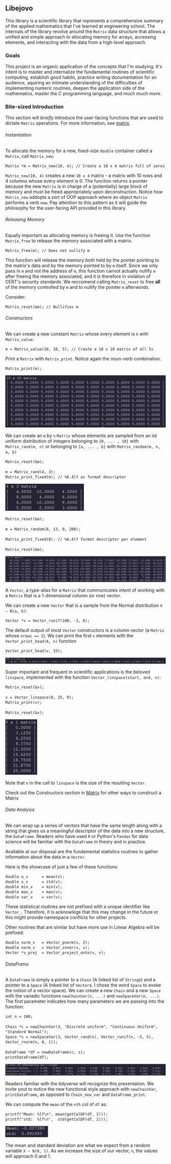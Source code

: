 ## Libejovo

This library is a scientific library that represents a comprehensive summary of the applied mathematics that I've learned at engineering school. The internals of the library revolve around the `Matrix` data structure that allows a unified and simple approach to allocating memory for arrays, accessing elements, and interacting with the data from a high-level approach.

### Goals

This project is an organic application of the concepts that I'm studying. It's intent is to master and internalize the fundamental routines of scientific computing, establish good habits, practice writing documentation for an audience, aquiring an intimate understanding of the difficulties of implementing numeric routines, deepen the application side of the mathematics, master the C programming language, and much much more.

### Bite-sized Introduction

This section will _briefly_ introduce the user-facing functions that are used to dictate `Matrix` operations. For more information, see [matrix](matrix.md).

###### Instantiation

To allocate the memory for a new, fixed-size `double` container called a `Matrix`, call `Matrix_new`:
```
Matrix *m = Matrix_new(10, 4); // Create a 10 x 4 matrix full of zeros
```

`Matrix_new(10, 4)` creates a new `10 x 4` matrix - a matrix with 10 rows and 4 columns whose every element is 0. The function returns a pointer because the new `Matrix` is in charge of a (potentially) large block of memory and must be freed appropriately upon deconstruction. Notice how `Matrix_new` addopts a sort of OOP approach where an object `Matrix` performs a verb `new`. Pay attention to this pattern as it will guide the philosophy for the user-facing API provided in this library.

###### Releasing Memory

Equally important as allocating memory is freeing it. Use the function `Matrix_free` to release the memory associated with a matrix.

```
Matrix_free(m); // Does not nullify m
```

This function will release the memory both held by the pointer pointing to the matrix's data and by the memory pointed to by `m` itself. Since we only pass in `m` and not the address of `m`, this function cannot actually nullify `m` after freeing the memory associated, and it is therefore in violation of CERT's security standards. We reccomend calling `Matrix_reset` to free **all** of the memory controlled by `m` and to nullify the pointer `m` afterwords.

Consider:

```
Matrix_reset(&m); // Nullifies m
```

###### Constructors

We can create a new constant `Matrix` whose every element is `k` with `Matrix_value`:

```
m = Matrix_value(10, 10, 5); // Create a 10 x 10 matrix of all 5s
```

Print a `Matrix` with `Matrix_print`. Notice again the noun-verb combination.

```
Matrix_print(m);
```

![10 by 10 matrix of 5's](media/ten_by_ten.png)

We can create an `m` by `n` `Matrix` whose elements are sampled from an iid uniform distribution of integers belonging to `{0, ... , 10}` with `Matrix_rand(m, n)` or belonging to `{a, ... , b}` with
`Matrix_random(m, n, a, b)`

```
Matrix_reset(&m);

m = Matrix_rand(4, 3);
Matrix_print_fixed(m); // %6.4lf as format descriptor

```

![4 by 3 matrix of elements between 0 and 10](media/four_by_three.png)


```
Matrix_reset(&m);

m = Matrix_random(8, 13, 0, 200);

Matrix_print_fixed(B); // %6.4lf format descriptor per element

Matrix_reset(&m);
```

![8 by 13 matrix of elements between 0 and 200](media/eight_by_thirteen.png)

A `Vector`, a type-alias for a `Matrix` that communicates _intent_ of working with a `Matrix` that is a 1-dimensional column (or row) vector.

We can create a new `Vector` that is a sample from the Normal distribution `X ~ N(a, b)`:

```
Vector *v = Vector_runif(100, -3, 8);
```

The default output of most `Vector` constructors is a column vector (a `Matrix` whose `nrows == 1`). We can print the first `n` elements with the `Vector_print_head(A, n)` function
```
Vector_print_head(v, 15);
```

![runif](media/runif.png)

Super important and frequent in scientific applications is the beloved `linspace`, implemented with the function `Vector_linspace(start, end, n)`:

```
Matrix_reset(&v);

v = Vector_linspace(0, 25, 9);
Matrix_print(v);

Matrix_reset(&v);
```

![linspace](media/linspace.png)

Note that `n` in the call to `linspace` is the size of the resulting `Vector`.

Check out the Constructors section in [Matrix](matrix.md) for other ways to construct a Matrix

###### Data Analysis
We can wrap up a series of vectors that have the same length along with a string that gives us a meaningful descriptor of the data into a new structure, the `DataFrame`. Readers who have used `R` or Python's `Pandas` for data science will be familiar with the `DataFrame` in theory and in practice.

Available at our disposal are the fundamental statistics routines to gather information about the data in a `Vector`.

Here is the showcase of just a few of these functions:

```
double u_v      = mean(v);
double s_v      = std(v);
double min_v    = min(v);
double max_v    = max(v);
double var_v    = var(v);
```

These statistical routines are not prefixed with a unique identifier like `Vector_`. Therefore, it is acknowlege that this may change in the future or this might provide namespace conflicts for other projects.

Other routines that are similar but have more use in Linear Algebra will be prefixed:

```
double norm_v   = Vector_pnorm(v, 2);
double norm_v   = Vector_inner(v, v);
Vector *v_proj  = Vector_project_onto(v, v);
```

###### DataFrame

A `DataFrame` is simply a pointer to a `Chain` (A linked list of `String`s) and a pointer to a `Space` (A linked list of `Vector`s. I chose the word `Space` to evoke the notion of a vector space). We can create a new `Chain` and a new `Space` with the variadic functions `newChainVar(n, ...)` and `newSpaceVar(n, ...)`. The first parameter indicates how many parameters we are passing into the function:

```
int n = 100;

Chain *c = newChainVar(3, "Discrete uniform", "Continuous Uniform", "Standord Normal");
Space *s = newSpaceVar(3, Vector_rand(n), Vector_runif(n, -5, 5), Vector_rnorm(n, 0, 1));

DataFrame *df = newDataFrame(c, s);
printDataFrame(df);
```
![DataFrame](media/data_frame.png)

Readers familiar with the tidyverse will recognize this presentation. We invite yout to notice the new functional style approach with `newChainVar`, `printDataFrame`, as opposed to `Chain_new_var` and `DataFrame_print`.

We can compute the `mean` of the `nth` col of `df` as:

```
printf("Mean: %lf\n", mean(getColDF(df, 2)));
printf("std:  %lf\n",  std(getColDF(df, 2)));
```

![Mean and standard normal](media/stdnorm.png)

The mean and standard deviation are what we expect from a random variable `X ~ N(0, 1)`. As we increase the size of our vector, `n`, the values will approach 0 and 1.